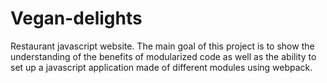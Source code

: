 # Vegan-delights
Restaurant javascript website. The main goal of this project is to show the understanding of the benefits of modularized code as well as the ability to set up a javascript application made of different modules using webpack.
